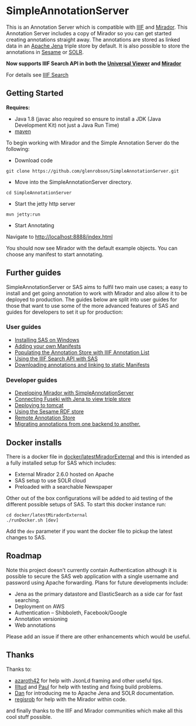 # SimpleAnnotationServer
This is an Annotation Server which is compatible with [IIIF](http://iiif.io) and [Mirador](https://github.com/IIIF/mirador). This Annotation Server includes
a copy of Mirador so you can get started creating annotations straight away. The annotations are stored as linked data in an [Apache Jena](https://jena.apache.org/) triple store by default. It is also possible to store the annotations in [Sesame](doc/Sesame.md) or [SOLR](doc/Solr.md).

**Now supports IIIF Search API in both the [Universal Viewer](http://universalviewer.io/) and [Mirador](http://projectmirador.org/)**

For details see [IIIF Search](doc/IIIFSearch.md)

## Getting Started
**Requires:**
 * Java 1.8 (javac also required so ensure to install a JDK (Java Development Kit) not just a Java Run Time)
 * [maven](https://maven.apache.org/)

To begin working with Mirador and the Simple Annotation Server do the following:

 * Download code

```git clone https://github.com/glenrobson/SimpleAnnotationServer.git```

 * Move into the SimpleAnnotationServer directory.

```cd SimpleAnnotationServer```

 * Start the jetty http server

```mvn jetty:run```

 * Start Annotating

Navigate to [http://localhost:8888/index.html](http://localhost:8888/index.html)

You should now see Mirador with the default example objects. You can choose any manifest to start annotating.

## Further guides

SimpleAnnotationServer or SAS aims to fulfil two main use cases; a easy to install and get going annotation to work with Mirador and also allow it to be deployed to production. The guides below are split into user guides for those that want to use some of the more advanced features of SAS and guides for developers to set it up for production:

### User guides

 * [Installing SAS on Windows](Windows.md)
 * [Adding your own Manifests](doc/NewManifests.md)
 * [Populating the Annotation Store with IIIF Annotation List](doc/PopulatingAnnotations.md)
 * [Using the IIIF Search API with SAS](IIIFSearch.md)
 * [Downloading annotations and linking to static Manifests](DownloadAnnotations.md)

### Developer guides

 * [Developing Mirador with SimpleAnnotationServer](doc/DevGuide.md)
 * [Connecting Fuseki with Jena to view triple store](doc/FusekiJena.md)
 * [Deploying to tomcat](doc/tomcat.md)
 * [Using the Sesame RDF store](doc/Sesame.md)
 * [Remote Annotation Store](doc/RemoteStore.md)
 * [Migrating annotations from one backend to another.](doc/MigratingData.md)

## Docker installs

There is a docker file in [docker/latestMiradorExternal](docker/latestMiradorExternal) and this is intended as a fully installed setup for SAS which includes:
 * External Mirador 2.6.0 hosted on Apache
 * SAS setup to use SOLR cloud
 * Preloaded with a searchable Newspaper

Other out of the box configurations will be added to aid testing of the different possible setups of SAS. To start this docker instance run:

```
cd docker/latestMiradorExternal
./runDocker.sh [dev]
```
Add the `dev` parameter if you want the docker file to pickup the latest changes to SAS.

## Roadmap

Note this project doesn't currently contain Authentication although it is possible to secure the SAS web application with a single username and password using Apache forwarding. Plans for future developments include:

 * Jena as the primary datastore and ElasticSearch as a side car for fast searching.
 * Deployment on AWS
 * Authentication – Shibboleth, Facebook/Google
 * Annotation versioning
 * Web annotations

Please add an issue if there are other enhancements which would be useful.

## Thanks

Thanks to:

 * [azaroth42](https://github.com/azaroth42) for help with JsonLd framing and other useful tips.
 * [Illtud](https://github.com/illtud) and [Paul](https://twitter.com/sankesolutions) for help with testing and fixing build problems.
 * [Dan](https://twitter.com/Surfrdan) for introducing me to Apache Jena and SOLR documentation.
 * [regisrob](https://github.com/regisrob) for help with the Mirador within code.

and finally thanks to the IIIF and Mirador communities which make all this cool stuff possible.
